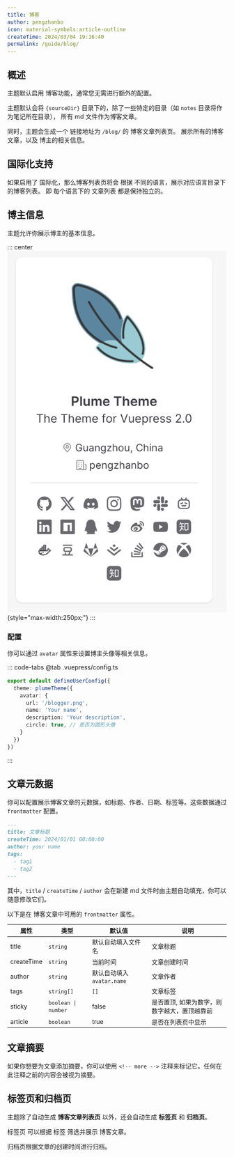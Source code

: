 ```yaml
---
title: 博客
author: pengzhanbo
icon: material-symbols:article-outline
createTime: 2024/03/04 19:16:40
permalink: /guide/blog/
---
```


## 概述

主题默认启用 博客功能，通常您无需进行额外的配置。

主题默认会将 `{sourceDir}` 目录下的，除了一些特定的目录（如 `notes` 目录将作为笔记所在目录），
所有 md 文件作为博客文章。

同时，主题会生成一个 链接地址为 `/blog/` 的 博客文章列表页。
展示所有的博客文章，以及 博主的相关信息。

## 国际化支持

如果启用了 国际化，那么博客列表页将会 根据 不同的语言，展示对应语言目录下的博客列表。
即 每个语言下的 文章列表 都是保持独立的。

## 博主信息

主题允许你展示博主的基本信息。

::: center
![](/images/blogger-avatar.png){style="max-width:250px;"}
:::

### 配置

你可以通过 `avatar` 属性来设置博主头像等相关信息。

::: code-tabs
@tab .vuepress/config.ts
```ts
export default defineUserConfig({
  theme: plumeTheme({
    avatar: {
      url: '/blogger.png',
      name: 'Your name',
      description: 'Your description',
      circle: true, // 是否为圆形头像
    }
  })
})
```
:::

## 文章元数据

你可以配置展示博客文章的元数据，如标题、作者、日期、标签等。这些数据通过 `frontmatter` 配置。

```md
---
title: 文章标题
createTime: 2024/01/01 00:00:00
author: your name
tags:
  - tag1
  - tag2
---
```

其中，`title` / `createTime` / `author` 会在新建 md 文件时由主题自动填充，你可以随意修改它们。

以下是在 博客文章中可用的 `frontmatter` 属性。

| 属性       | 类型                | 默认值                     | 说明                 |
| ---------- | ------------------- | -------------------------- | -------------------- |
| title      | `string`            | 默认自动填入文件名         | 文章标题             |
| createTime | `string`            | 当前时间                   | 文章创建时间         |
| author     | `string`            | 默认自动填入 `avatar.name` | 文章作者             |
| tags       | `string[]`          | `[]`                       | 文章标签             |
| sticky     | `boolean \| number` | false                      | 是否置顶, 如果为数字，则数字越大，置顶越靠前 |
| article    | `boolean`           | true                       | 是否在列表页中显示   |

## 文章摘要

如果你想要为文章添加摘要，你可以使用 `<!-- more -->` 注释来标记它。任何在此注释之前的内容会被视为摘要。

## 标签页和归档页

主题除了自动生成 **博客文章列表页** 以外，还会自动生成 **标签页** 和 **归档页**。

标签页 可以根据 标签 筛选并展示 博客文章。

归档页根据文章的创建时间进行归档。
